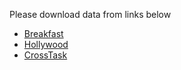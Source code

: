 Please download data from links below

- [Breakfast](https://drive.google.com/file/d/1Af3EdYtlxjgBHpvANk60-d6nI6lIkWaf/view?usp=sharing)
- [Hollywood](https://drive.google.com/file/d/13dwHn8JNBM045GzOZoh7KWDxRPUZ2MKL/view?usp=sharing)
- [CrossTask](https://drive.google.com/file/d/1apZ7-tZbUk_810Zf9LrFio_HSqywXKLj/view?usp=sharing)

